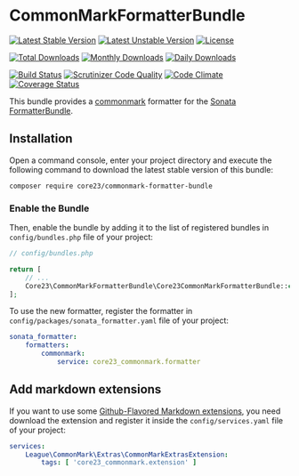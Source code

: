 CommonMarkFormatterBundle
=========================
[![Latest Stable Version](https://poser.pugx.org/core23/commonmark-formatter-bundle/v/stable)](https://packagist.org/packages/core23/commonmark-formatter-bundle)
[![Latest Unstable Version](https://poser.pugx.org/core23/commonmark-formatter-bundle/v/unstable)](https://packagist.org/packages/core23/commonmark-formatter-bundle)
[![License](https://poser.pugx.org/core23/commonmark-formatter-bundle/license)](https://packagist.org/packages/core23/commonmark-formatter-bundle)

[![Total Downloads](https://poser.pugx.org/core23/commonmark-formatter-bundle/downloads)](https://packagist.org/packages/core23/commonmark-formatter-bundle)
[![Monthly Downloads](https://poser.pugx.org/core23/commonmark-formatter-bundle/d/monthly)](https://packagist.org/packages/core23/commonmark-formatter-bundle)
[![Daily Downloads](https://poser.pugx.org/core23/commonmark-formatter-bundle/d/daily)](https://packagist.org/packages/core23/commonmark-formatter-bundle)

[![Build Status](https://travis-ci.org/core23/CommonMarkFormatterBundle.svg)](https://travis-ci.org/core23/CommonMarkFormatterBundle)
[![Scrutinizer Code Quality](https://scrutinizer-ci.com/g/core23/CommonMarkFormatterBundle/badges/quality-score.png?b=master)](https://scrutinizer-ci.com/g/core23/CommonMarkFormatterBundle)
[![Code Climate](https://codeclimate.com/github/core23/CommonMarkFormatterBundle/badges/gpa.svg)](https://codeclimate.com/github/core23/CommonMarkFormatterBundle)
[![Coverage Status](https://coveralls.io/repos/core23/CommonMarkFormatterBundle/badge.svg)](https://coveralls.io/r/core23/CommonMarkFormatterBundle)

This bundle provides a [commonmark] formatter for the [Sonata FormatterBundle].

## Installation

Open a command console, enter your project directory and execute the following command to download the latest stable version of this bundle:

```
composer require core23/commonmark-formatter-bundle
```

### Enable the Bundle

Then, enable the bundle by adding it to the list of registered bundles in `config/bundles.php` file of your project:

```php
// config/bundles.php

return [
    // ...
    Core23\CommonMarkFormatterBundle\Core23CommonMarkFormatterBundle::class => ['all' => true],
];
```

To use the new formatter, register the formatter in `config/packages/sonata_formatter.yaml` file of your project:

```yaml
sonata_formatter:
    formatters:
        commonmark:
            service: core23_commonmark.formatter
```

## Add markdown extensions

If you want to use some [Github-Flavored Markdown extensions], you need download the extension and register it inside the `config/services.yaml` file of your project:

```yaml
services:
    League\CommonMark\Extras\CommonMarkExtrasExtension:
        tags: [ 'core23_commonmark.extension' ]
```

[commonmark]: https://github.com/thephpleague/commonmark
[Sonata FormatterBundle]: https://github.com/sonata-project/SonataFormatterBundle
[Github-Flavored Markdown extensions]: https://github.com/thephpleague/commonmark-extras
